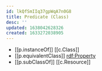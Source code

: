 ```yaml
---
id: lkQfSmIIq37gpWqA7n0G8
title: Predicate (Class)
desc: ''
updated: 1638042628326
created: 1633272038905
---
```



- [[p.instanceOf]] [[c.Class]] 
- [[p.equivalentClass]] [rdf:Property](http://www.w3.org/1999/02/22-rdf-syntax-ns#Property)
- [[p.subClassOf]] [[c.Resource]]
